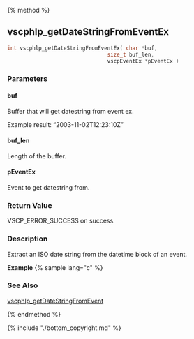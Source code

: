 
{% method %}
## vscphlp_getDateStringFromEventEx

```c
int vscphlp_getDateStringFromEventEx( char *buf, 
                                size_t buf_len, 
                                vscpEventEx *pEventEx )
```

### Parameters

#### buf
Buffer that will get datestring from event ex.

Example result: “2003-11-02T12:23:10Z”

#### buf_len
Length of the buffer.

#### pEventEx
Event to get datestring from.

### Return Value
VSCP_ERROR_SUCCESS on success. 

### Description
Extract an ISO date string from the datetime block of an event.

**Example** {% sample lang="c" %}


### See Also
[vscphlp_getDateStringFromEvent](vscphlp_getdatestringfromevent.md)

{% endmethod %}

{% include "./bottom_copyright.md" %}